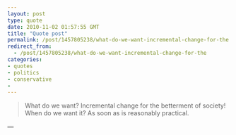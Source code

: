 ```yaml
---
layout: post
type: quote
date: 2010-11-02 01:57:55 GMT
title: "Quote post"
permalink: /post/1457805238/what-do-we-want-incremental-change-for-the
redirect_from: 
  - /post/1457805238/what-do-we-want-incremental-change-for-the
categories:
- quotes
- politics
- conservative
- 
---
```

<blockquote>What do we want? Incremental change for the betterment of society! When do we want it? As soon as is reasonably practical.</blockquote>

 — 